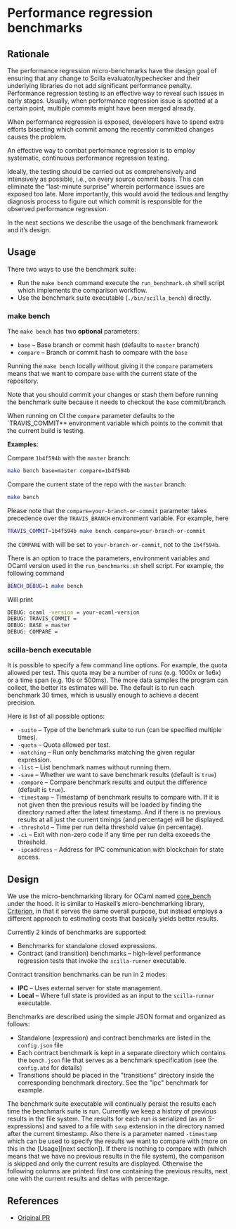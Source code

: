# Performance regression benchmarks

## Rationale

The performance regression micro-benchmarks have the design goal
of ensuring that any change to Scilla evaluator/typechecker and
their underlying libraries do not add significant performance
penalty. Performance regression testing is an effective way to
reveal such issues in early stages. Usually, when performance
regression issue is spotted at a certain point, multiple commits
might have been merged already.

When performance regression is exposed, developers have to spend
extra efforts bisecting which commit among the recently
committed changes causes the problem.

An effective way to combat performance regression is to employ
systematic, continuous performance regression testing.

Ideally, the testing should be carried out as comprehensively
and intensively as possible, i.e., on every source commit basis.
This can eliminate the “last-minute surprise” wherein
performance issues are exposed too late. More importantly, this
would avoid the tedious and lengthy diagnosis process to figure
out which commit is responsible for the observed performance
regression.

In the next sections we describe the usage of the benchmark
framework and it’s design.

## Usage

There two ways to use the benchmark suite:

- Run the `make bench` command execute the `run_benchmark.sh`
  shell script which implements the comparison workflow.
- Use the benchmark suite executable (`./bin/scilla_bench`)
  directly.

### make bench

The `make bench` has two **optional** parameters:

- `base` – Base branch or commit hash (defaults to `master` branch)
- `compare` – Branch or commit hash to compare with the `base`

Running the `make bench` locally without giving it the `compare`
parameters means that we want to compare `base` with the current
state of the repository.

Note that you should commit your changes or stash them before
running the benchmark suite because it needs to checkout the
`base` commit/branch.

When running on CI the `compare` parameter defaults to the
`TRAVIS_COMMIT** environment variable which points to the commit
that the current build is testing.

**Examples**:

Compare `1b4f594b` with the `master` branch:

```sh
make bench base=master compare=1b4f594b
```

Compare the current state of the repo with the `master` branch:

```sh
make bench
```

Please note that the `compare=your-branch-or-commit` parameter
takes precedence over the `TRAVIS_BRANCH` environment variable.
For example, here

```sh
TRAVIS_COMMIT=1b4f594b make bench compare=your-branch-or-commit
```

the `COMPARE` with will be set to `your-branch-or-commit`, not
to the `1b4f594b`.

There is an option to trace the parameters, environment
variables and OCaml version used in the `run_benchmarks.sh`
shell script. For example, the following command

```sh
BENCH_DEBUG=1 make bench
```

Will print

```sh
DEBUG: ocaml -version = your-ocaml-version
DEBUG: TRAVIS_COMMIT =
DEBUG: BASE = master
DEBUG: COMPARE =
```

### scilla-bench executable

It is possible to specify a few command line options. For
example, the quota allowed per test. This quota may be a number
of runs (e.g. 1000x or 1e6x) or a time span (e.g. 10s or 500ms).
The more data samples the program can collect, the better its
estimates will be. The default is to run each benchmark 30
times, which is usually enough to achieve a decent precision.

Here is list of all possible options:

- `-suite` – Type of the benchmark suite to run (can be
  specified multiple times).
- `-quota` – Quota allowed per test.
- `-matching` – Run only benchmarks matching the given regular
  expression.
- `-list` – List benchmark names without running them.
- `-save` – Whether we want to save benchmark results (default is `true`)
- `-compare` – Compare benchmark results and output the
  difference (default is `true`).
- `-timestamp` – Timestamp of benchmark results to compare with.
  If it is not given then the previous results will be loaded by
  finding the directory named after the latest timestamp. And if
  there is no previous results at all just the current timings
  (and percentage) will be displayed.
- `-threshold` – Time per run delta threshold value (in percentage).
- `-ci` – Exit with non-zero code if any time per run delta
  exceeds the threshold.
- `-ipcaddress` – Address for IPC communication with blockchain
  for state access.

## Design

We use the micro-benchmarking library for OCaml named
[core_bench](https://github.com/janestreet/core_bench) under the
hood. It is similar to Haskell’s micro-benchmarking library,
[Criterion](https://hackage.haskell.org/package/criterion), in
that it serves the same overall purpose, but instead employs a
different approach to estimating costs that basically yields
better results.

Currently 2 kinds of benchmarks are supported:

- Benchmarks for standalone closed expressions.
- Contract (and transition) benchmarks – high-level performance
  regression tests that invoke the `scilla-runner` executable.

Contract transition benchmarks can be run in 2 modes:

- **IPC** – Uses external server for state management.
- **Local** – Where full state is provided as an input to the
  `scilla-runner` executable.

Benchmarks are described using the simple JSON format and
organized as follows:

- Standalone (expression) and contract benchmarks are listed in
  the `config.json` file
- Each contract benchmark is kept in a separate directory which
  contains the `bench.json` file that serves as a benchmark
  specification (see the `config.atd` for details)
- Transitions should be placed in the "transitions" directory
  inside the corresponding benchmark directory. See the "ipc"
  benchmark for example.

The benchmark suite executable will continually persist the
results each time the benchmark suite is run. Currently we keep
a history of previous results in the file system. The results
for each run is serialized (as an S-expressions) and saved to a
file with `sexp` extension in the directory named after the
current timestamp. Also there is a parameter named `-timestamp`
which can be used to specify the results we want to compare with
(more on this in the [Usage][next section]). If there is nothing
to compare with (which means that we have no previous results in
the file system), the comparison is skipped and only the current
results are displayed. Otherwise the following columns are
printed: first one containing the previous results, next one
with the current results and deltas with percentage.

## References

* [Original PR](https://github.com/Zilliqa/scilla/pull/673)
